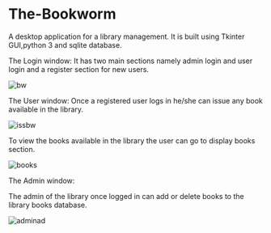 # The-Bookworm
A desktop application for a library management.
It is built using Tkinter GUI,python 3 and sqlite database.

The Login window:
It has two main sections namely admin login and user login and a register section for new users.

![bw](https://user-images.githubusercontent.com/46229364/56847378-91923600-68f7-11e9-87c8-5dc73b2b4c50.PNG)

The User window:
Once a registered user logs in he/she can issue any book available in the library.


![issbw](https://user-images.githubusercontent.com/46229364/56847397-d4eca480-68f7-11e9-945f-955974a7e67f.PNG)

To view the books available in the library the user can go to display books section.


![books](https://user-images.githubusercontent.com/46229364/56847415-1e3cf400-68f8-11e9-8a2f-1f8acfd53427.PNG)

The Admin window:

The admin of the library once logged in can add or delete books to the library books database.


![adminad](https://user-images.githubusercontent.com/46229364/56847481-fc903c80-68f8-11e9-8f8f-8508c594b684.PNG)




















